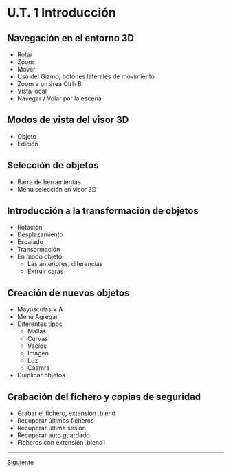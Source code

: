 # U.T. 1 Introducción
## Navegación en el entorno 3D
- Rotar
- Zoom
- Mover
- Uso del Gizmo, botones laterales de movimiento
- Zoom a un área Ctrl+B
- Vista local
- Navegar / Volar por la escena
## Modos de vista del visor 3D
- Objeto
- Edición
## Selección de objetos
- Barra de herramientas
- Menú selección en visor 3D
## Introducción a la transformación de objetos
- Rotación
- Desplazamiento
- Escalado
- Transormación
- En modo objeto
  - Las anteriores, diferencias
  - Extruir caras
## Creación de nuevos objetos
- Mayúsculas + A
- Menú Agregar
- Diferentes tipos
  - Mallas
  - Curvas
  - Vacíos
  - Imagen
  - Luz
  - Cáamra
- Duiplicar objetos
## Grabación del fichero y copias de seguridad
- Grabar el fichero, extensión .blend
- Recuperar últimos ficheros
- Recuperar última sesión
- Recuperar auto guardado
- Ficheros con extensión .blend1


---
[Siguiente](ut_1_05.md)
